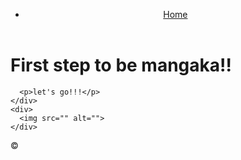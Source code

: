 <!DOCTYPE html>
<html lang="en">
<head>
  <meta charset="UTF-8">
  <meta name="viewport" content="width=device-width, initial-scale=1.0">
  <title>shuten</title>
  <script src="https://kit.fontawesome.com/6b251ac478.js"
  crossorigin="anonymous"></script>
</head>
<body>
  
  <header>
    <img src="" alt="">
    <nav>
      <ul>
        <li><a href="">Home</a></li>
      </ul>
    </nav>
  </header>
  
  <main>
    <div>
      <h1>First step to be mangaka!!</h1>
      
      <p>let's go!!!</p>
    </div>
    <div>
      <img src="" alt="">
    </div>
  </main>
  
  <footer>
    <p>©</p>
  </footer>
</body>
</html>
